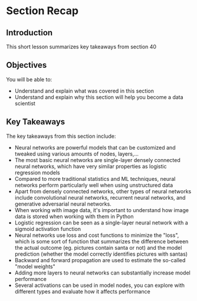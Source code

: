 
# Section Recap

## Introduction

This short lesson summarizes key takeaways from section 40

## Objectives
You will be able to:
* Understand and explain what was covered in this section
* Understand and explain why this section will help you become a data scientist

## Key Takeaways

The key takeaways from this section include:

* Neural networks are powerful models that can be customized and tweaked using various amounts of nodes, layers,...
* The most basic neural networks are single-layer densely connected neural networks, which have very similar properties as logistic regression models
* Compared to more traditional statistics and ML techniques, neural networks perform particularly well when using unstructured data
* Apart from densely connected networks, other types of neural networks include convolutional neural networks, recurrent neural networks, and generative adversarial neural networks.
* When working with image data, it's important to understand how image data is stored when working with them in Python
* Logistic regression can be seen as a single-layer neural network with a sigmoid activation function
* Neural networks use loss and cost functions to minimize the "loss", which is some sort of function that summarizes the difference between the actual outcome (eg. pictures contain santa or not) and the model prediction (whether the model correctly identifies pictures with santas)
* Backward and forward propagation are used to estimate the so-called "model weights"
* Adding more layers to neural networks can substantially increase model performance
* Several activations can be used in model nodes, you can explore with different types and evaluate how it affects performance
